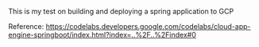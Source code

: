 This is my test on building and deploying a spring application to GCP

Reference: https://codelabs.developers.google.com/codelabs/cloud-app-engine-springboot/index.html?index=..%2F..%2Findex#0
